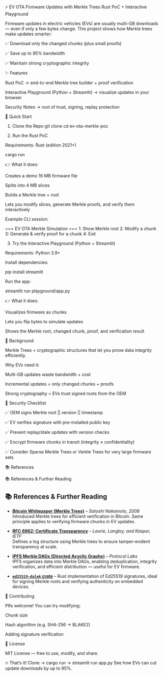 ⚡ EV OTA Firmware Updates with Merkle Trees
Rust PoC + Interactive Playground

Firmware updates in electric vehicles (EVs) are usually multi-GB downloads — even if only a few bytes change.
This project shows how Merkle trees make updates smarter:

✅ Download only the changed chunks (plus small proofs)

✅ Save up to 95% bandwidth

✅ Maintain strong cryptographic integrity

✨ Features

Rust PoC → end-to-end Merkle tree builder + proof verification

Interactive Playground (Python + Streamlit) → visualize updates in your browser

Security Notes → root of trust, signing, replay protection

🚀 Quick Start
1. Clone the Repo
git clone
cd ev-ota-merkle-poc

2. Run the Rust PoC

Requirements: Rust (edition 2021+)

cargo run


👉 What it does:

Creates a demo 16 MB firmware file

Splits into 4 MB slices

Builds a Merkle tree + root

Lets you modify slices, generate Merkle proofs, and verify them interactively

Example CLI session:

=== EV OTA Merkle Simulation ===
1: Show Merkle root
2: Modify a chunk
3: Generate & verify proof for a chunk
4: Exit

3. Try the Interactive Playground (Python + Streamlit)

Requirements: Python 3.9+

Install dependencies:

pip install streamlit


Run the app:

streamlit run playground/app.py


👉 What it does:

Visualizes firmware as chunks

Lets you flip bytes to simulate updates

Shows the Merkle root, changed chunk, proof, and verification result

📖 Background

Merkle Trees = cryptographic structures that let you prove data integrity efficiently.

Why EVs need it:

Multi-GB updates waste bandwidth + cost

Incremental updates = only changed chunks + proofs

Strong cryptography = EVs trust signed roots from the OEM

🔐 Security Checklist

✅ OEM signs Merkle root || version || timestamp

✅ EV verifies signature with pre-installed public key

✅ Prevent replay/stale updates with version checks

✅ Encrypt firmware chunks in transit (integrity ≠ confidentiality)

✅ Consider Sparse Merkle Trees or Verkle Trees for very large firmware sets

📚 References

📚 References & Further Reading

## 📚 References & Further Reading  

- **[Bitcoin Whitepaper (Merkle Trees)](https://bitcoin.org/bitcoin.pdf)** – *Satoshi Nakamoto, 2008*  
  Introduced Merkle trees for efficient verification in Bitcoin. Same principle applies to verifying firmware chunks in EV updates.  

- **[RFC 6962: Certificate Transparency](https://datatracker.ietf.org/doc/html/rfc6962)** – *Laurie, Langley, and Kasper, IETF*  
  Defines a log structure using Merkle trees to ensure tamper-evident transparency at scale.  

- **[IPFS Merkle DAGs (Directed Acyclic Graphs)](https://ipfs.io)** – *Protocol Labs*  
  IPFS organizes data into Merkle DAGs, enabling deduplication, integrity verification, and efficient distribution — useful for EV firmware.  

- **[`ed25519-dalek` crate](https://crates.io/crates/ed25519-dalek)** – Rust implementation of Ed25519 signatures, ideal for signing Merkle roots and verifying authenticity on embedded devices.  


🤝 Contributing

PRs welcome! You can try modifying:

Chunk size

Hash algorithm (e.g. SHA-256 → BLAKE2)

Adding signature verification

📜 License

MIT License — free to use, modify, and share.

🔥 That’s it!
Clone → cargo run → streamlit run app.py
See how EVs can cut update downloads by up to 95%.
